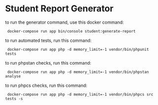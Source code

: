 # Student Report Generator

to run the generator command, use this docker command:
```
 docker-compose run app bin/console student:generate-report
```
to run automated tests, run this command:
```
 docker-compose run app php -d memory_limit=-1 vendor/bin/phpunit tests
```
to run phpstan checks, run this command:
```
 docker-compose run app php -d memory_limit=-1 vendor/bin/phpstan analyse 
```
to run phpcs checks, run this command:
```
 docker-compose run app php -d memory_limit=-1 vendor/bin/phpcs src tests -s 
```